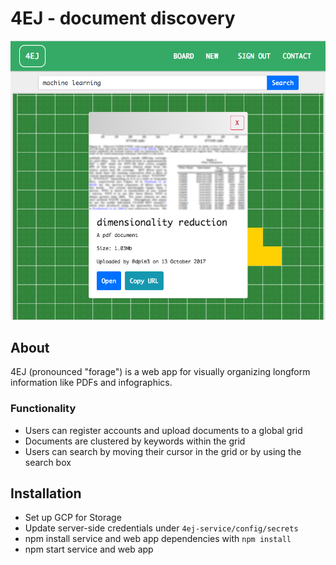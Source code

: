 # 4EJ - document discovery
![screenshot](./4ej1.png)

## About
4EJ (pronounced "forage") is a web app for visually organizing longform information like PDFs and infographics. 

### Functionality
- Users can register accounts and upload documents to a global grid
- Documents are clustered by keywords within the grid
- Users can search by moving their cursor in the grid or by using the search box

## Installation
- Set up GCP for Storage
- Update server-side credentials under `4ej-service/config/secrets`
- npm install service and web app dependencies with `npm install`
- npm start service and web app
